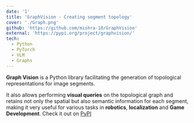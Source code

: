 ```yaml
---
date: '1'
title: 'GraphVision - Creating segment topology'
cover: './Graph.png'
github: 'https://github.com/mishra-18/GraphVision'
external: 'https://pypi.org/project/graphvision/'
tech:
  - Python
  - PyTorch
  - VLM
  - Graphs
---
```


**Graph Vision** is a Python library facilitating the generation of topological representations for image segments.

It also allows performing **visual queries** on the topological graph and retains not only the spatial but also semantic information for each segment, making it very useful for various tasks in **robotics**, **localization** and **Game Development**. Check it out on [PyPI](https://pypi.org/project/graphvision/)
